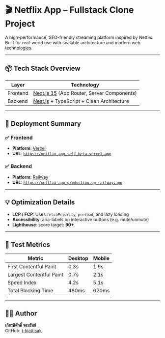 # 🎬 Netflix App – Fullstack Clone Project

A high-performance, SEO-friendly streaming platform inspired by Netflix.  
Built for real-world use with scalable architecture and modern web technologies.

---

## 📦 Tech Stack Overview

| Layer    | Technology                                                        |
| -------- | ----------------------------------------------------------------- |
| Frontend | [Next.js 15](https://nextjs.org/) (App Router, Server Components) |
| Backend  | [Nest.js](https://nestjs.com/) + TypeScript + Clean Architecture  |

---

## 🚀 Deployment Summary

### ✅ Frontend

- **Platform**: [Vercel](https://vercel.com)
- **URL**: [`https://netflix-app-self-beta.vercel.app`](https://netflix-app-self-beta.vercel.app)

### ✅ Backend

- **Platform**: [Railway](https://railway.app)
- **URL**: [`https://netflix-app-production.up.railway.app`](https://netflix-app-production.up.railway.app)

---

## 💡 Optimization Details

- **LCP / FCP**: Uses `fetchPriority`, `preload`, and lazy loading
- **Accessibility**: aria-labels on interactive buttons (e.g. mute/unmute)
- **Lighthouse**: score target: **90+**

---

## 🧪 Test Metrics

| Metric                   | Desktop | Mobile |
| ------------------------ | ------- | ------ |
| First Contentful Paint   | 0.3s    | 1.9s   |
| Largest Contentful Paint | 0.7s    | 2.1s   |
| Speed Index              | 4.2s    | 5.1s   |
| Total Blocking Time      | 480ms   | 620ms  |

---

## 👨‍💻 Author

**เกียรติศักดิ์ จอมรัมย์**  
GitHub: [t-kiattisak](https://github.com/t-kiattisak)
